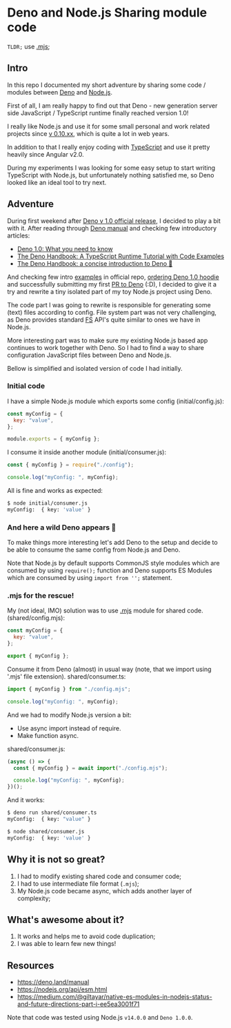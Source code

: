 # Deno and Node.js Sharing module code

`TLDR;` use [.mjs](##mjs-for-the-rescue);

## Intro

In this repo I documented my short adventure by sharing some code / modules between [Deno](https://deno.land/) and [Node.js](https://nodejs.org/).

First of all, I am really happy to find out that Deno - new generation server side JavaScript / TypeScript runtime finally reached version 1.0!

I really like Node.js and use it for some small personal and work related projects since [v 0.10.xx](https://nodejs.org/en/download/releases/), which is quite a lot in web years.

In addition to that I really enjoy coding with [TypeScript](https://www.typescriptlang.org/) and use it pretty heavily since Angular v2.0.

During my experiments I was looking for some easy setup to start writing TypeScript with Node.js, but unfortunately nothing satisfied me, so Deno looked like an ideal tool to try next.

## Adventure

During first weekend after [Deno v 1.0 official release](https://deno.land/v1), I decided to play a bit with it. After reading through [Deno manual](https://deno.land/manual/introduction) and checking few introductory articles:

- [Deno 1.0: What you need to know](https://blog.logrocket.com/deno-1-0-what-you-need-to-know/)
- [The Deno Handbook: A TypeScript Runtime Tutorial with Code Examples](https://www.freecodecamp.org/news/the-deno-handbook/)
- [The Deno Handbook: a concise introduction to Deno 🦕](https://flaviocopes.com/deno/)

And checking few intro [examples](https://deno.land/std/examples) in official repo, [ordering Deno 1.0 hoodie](https://deno.land/v1/hoodie) and successfully submitting my first [PR to Deno](https://github.com/denoland/deno/pull/5467) (:D), I decided to give it a try and rewrite a tiny isolated part of my toy Node.js project using Deno.

The code part I was going to rewrite is responsible for generating some (text) files according to config. File system part was not very challenging, as Deno provides standard [FS](https://deno.land/std/fs) API's quite similar to ones we have in Node.js.

More interesting part was to make sure my existing Node.js based app continues to work together with Deno. So I had to find a way to share configuration JavaScript files between Deno and Node.js.

Bellow is simplified and isolated version of code I had initially.

### Initial code

I have a simple Node.js module which exports some config (initial/config.js):

```js
const myConfig = {
  key: "value",
};

module.exports = { myConfig };
```

I consume it inside another module (initial/consumer.js):

```js
const { myConfig } = require("./config");

console.log("myConfig: ", myConfig);
```

All is fine and works as expected:

```bash
$ node initial/consumer.js
myConfig:  { key: 'value' }
```

### And here a wild Deno appears 🦕

To make things more interesting let's add Deno to the setup and decide to be able to consume the same config from Node.js and Deno.

Note that Node.js by default supports CommonJS style modules which are consumed by using `require();` function and Deno supports ES Modules which are consumed by using `import from '';` statement.

### .mjs for the rescue!

My (not ideal, IMO) solution was to use [.mjs](https://nodejs.org/api/esm.html) module for shared code.(shared/config.mjs):

```mjs
const myConfig = {
  key: "value",
};

export { myConfig };
```

Consume it from Deno (almost) in usual way (note, that we import using '.mjs' file extension). shared/consumer.ts:

```ts
import { myConfig } from "./config.mjs";

console.log("myConfig: ", myConfig);
```

And we had to modify Node.js version a bit:

- Use async import instead of require.
- Make function async.

shared/consumer.js:

```js
(async () => {
  const { myConfig } = await import("./config.mjs");

  console.log("myConfig: ", myConfig);
})();
```

And it works:

```bash
$ deno run shared/consumer.ts
myConfig:  { key: "value" }

$ node shared/consumer.js
myConfig:  { key: 'value' }
```

## Why it is not so great?

1. I had to modify existing shared code and consumer code;
2. I had to use intermediate file format (`.mjs`);
3. My Node.js code became async, which adds another layer of complexity;

## What's awesome about it?

1. It works and helps me to avoid code duplication;
2. I was able to learn few new things!

## Resources

- https://deno.land/manual
- https://nodejs.org/api/esm.html
- https://medium.com/@giltayar/native-es-modules-in-nodejs-status-and-future-directions-part-i-ee5ea3001f71

Note that code was tested using Node.js `v14.0.0` and `Deno 1.0.0`.
